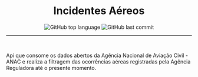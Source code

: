 <h1 align="center"> Incidentes Aéreos </h1>

<div align="center">

![GitHub top language](https://img.shields.io/github/languages/top/Wandersonrp/incidentes-aereos-dados-abertos?style=plastic) ![GitHub last commit](https://img.shields.io/github/last-commit/Wandersonrp/incidentes-aereos-dados-abertos?style=plastic)
</div>


<hr>
<br>

Api que consome os dados abertos da Agência Nacional de Aviação Civil - ANAC e realiza a filtragem das ocorrências aéreas registradas pela Agência Reguladora até o presente momento.
